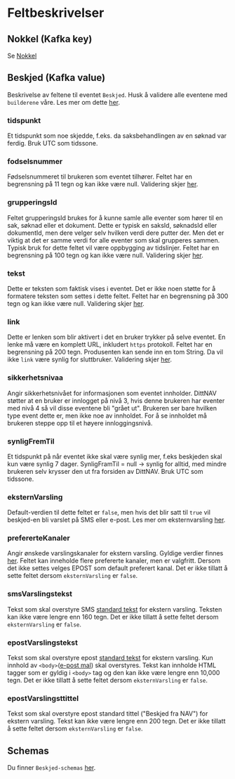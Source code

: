 # Feltbeskrivelser

## Nokkel (Kafka key)
Se [Nokkel](../fellesinfo.md)


## Beskjed (Kafka value)
Beskrivelse av feltene til eventet `Beskjed`.
Husk å validere alle eventene med `builderene` våre. Les mer om dette [her](../../builder.md).

### tidspunkt
Et tidspunkt som noe skjedde, f.eks. da saksbehandlingen av en søknad var ferdig. Bruk UTC som tidssone.

### fodselsnummer
Fødselsnummeret til brukeren som eventet tilhører. Feltet har en begrensning på 11 tegn og kan ikke være null. Validering skjer [her](https://github.com/navikt/dittnav-event-aggregator/blob/ee610abdf1040199ba65ede76eda1c33b42acffa/src/main/kotlin/no/nav/personbruker/dittnav/eventaggregator/beskjed/Beskjed.kt#L51).

### grupperingsId
Feltet grupperingsId brukes for å kunne samle alle eventer som hører til en sak, søknad eller et dokument. Dette er typisk en saksId, søknadsId eller dokumentId, men dere velger selv hvilken verdi dere putter der. Men det er viktig at det er samme verdi for alle eventer som skal grupperes sammen. Typisk bruk for dette feltet vil være oppbygging av tidslinjer. Feltet har en begrensning på 100 tegn og kan ikke være null. Validering skjer [her](https://github.com/navikt/dittnav-event-aggregator/blob/ee610abdf1040199ba65ede76eda1c33b42acffa/src/main/kotlin/no/nav/personbruker/dittnav/eventaggregator/beskjed/Beskjed.kt#L52).

### tekst
Dette er teksten som faktisk vises i eventet. Det er ikke noen støtte for å formatere teksten som settes i dette feltet. Feltet har en begrensning på 300 tegn og kan ikke være null. Validering skjer [her](https://github.com/navikt/dittnav-event-aggregator/blob/ee610abdf1040199ba65ede76eda1c33b42acffa/src/main/kotlin/no/nav/personbruker/dittnav/eventaggregator/beskjed/Beskjed.kt#L53).

### link
Dette er lenken som blir aktivert i det en bruker trykker på selve eventet. En lenke må være en komplett URL, inkludert `https` protokoll. Feltet har en begrensning på 200 tegn. Produsenten kan sende inn en tom String. Da vil ikke `link` være synlig for sluttbruker. Validering skjer [her](https://github.com/navikt/dittnav-event-aggregator/blob/ee610abdf1040199ba65ede76eda1c33b42acffa/src/main/kotlin/no/nav/personbruker/dittnav/eventaggregator/beskjed/Beskjed.kt#L54).

### sikkerhetsnivaa
Angir sikkerhetsnivået for informasjonen som eventet innholder.
DittNAV støtter at en bruker er innlogget på nivå 3, hvis denne brukeren har eventer med nivå 4 så vil disse eventene bli "grået ut". Brukeren ser bare hvilken type event dette er, men ikke noe av innholdet. For å se innholdet må brukeren steppe opp til et høyere innloggingsnivå.

### synligFremTil
Et tidspunkt på når eventet ikke skal være synlig mer, f.eks beskjeden skal kun være synlig 7 dager. SynligFramTil = null -> synlig for alltid, med mindre brukeren selv krysser den ut fra forsiden av DittNAV. Bruk UTC som tidssone.

### eksternVarsling 
Default-verdien til dette feltet er `false`, men hvis det blir satt til `true` vil beskjed-en bli varslet på SMS eller e-post. Les mer om eksternvarsling [her](../../eksternvarsling.md).

### prefererteKanaler
Angir ønskede varslingskanaler for ekstern varsling. Gyldige verdier finnes [her](https://github.com/navikt/brukernotifikasjon-schemas/blob/master/src/main/java/no/nav/brukernotifikasjon/schemas/builders/domain/PreferertKanal.java). Feltet kan inneholde flere prefererte kanaler, men er valgfritt.
Dersom det ikke settes velges EPOST som default preferert kanal. Det er ikke tillatt å sette feltet dersom `eksternVarsling` er `false`.

### smsVarslingstekst
Tekst som skal overstyre SMS [standard tekst](https://github.com/navikt/dittnav-varselbestiller/blob/master/src/main/resources/texts/sms_beskjed.txt) for ekstern varsling. Teksten kan ikke være lengre enn 160 tegn. Det er ikke tillatt å sette feltet dersom `eksternVarsling` er `false`.

### epostVarslingstekst
Tekst som skal overstyre epost [standard tekst](https://github.com/navikt/dittnav-varselbestiller/blob/master/src/main/resources/texts/epost_beskjed.txt) for ekstern varsling. Kun innhold av `<body>`([e-post mal](https://github.com/navikt/dittnav-varselbestiller/blob/6d4790261c4dd8bcde293da3b87b30a2d605f3c5/src/main/resources/texts/epost_mal.txt)) skal overstyres. Tekst kan innholde HTML tagger som er gyldig i `<body>` tag og den kan ikke være lengre enn 10,000 tegn. Det er ikke tillatt å sette feltet dersom `eksternVarsling` er `false`.

### epostVarslingsttittel
Tekst som skal overstyre epost standard tittel ("Beskjed fra NAV") for ekstern varsling. Tekst kan ikke være lengre enn 200 tegn. Det er ikke tillatt å sette feltet dersom `eksternVarsling` er `false`.

## Schemas
Du finner `Beskjed-schemas` [her](https://github.com/navikt/brukernotifikasjon-schemas/blob/master/src/main/avro/beskjed.avsc).
